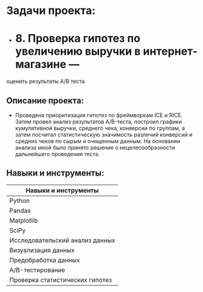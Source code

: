 # Задачи проекта:
- # 8. Проверка гипотез по увеличению выручки в интернет-магазине —
оценить результаты A/B теста
 
## Описание проекта:
- Проведена приоритизация гипотез по фреймворкам ICE и RICE. Затем провел анализ
результатов A/B-теста, построил графики кумулятивной выручки, среднего чека,
конверсии по группам, а затем посчитал статистическую значимость различий конверсий
и средних чеков по сырым и очищенным данным. На основании анализа мной было
принято решение о нецелесообразности дальнейшего проведения теста.

## Навыки и инструменты:

| Навыки и инструменты |
|----------------| 
| Python |
| Pandas |
| Matplotlib |
| SciPy |
| Исследовательский анализ данных |
| Визуализация данных |  
| Предобработка данных | 
| A/B-тестирование |
| Проверка статистических гипотез |
